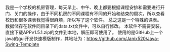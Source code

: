 我是一个学校的机房管理，每天早上、中午、晚上都要根据课程安排和需要进行开门、关门的操作，由于不同机房的不同课程有不同的开始和结束的周次，所以查看校历和很多课表我觉得很麻烦，所以写了这个软件。
总之这是一个特殊的课表。
数据储存在软件同目录下的data.txt文件中，可以自行修改。
本软件不需要安装，直接下载APPv1.5.1.zip的文件到本地，解压即可使用了。
使用的是GitHub上一个java的gui开发快速模版制作，其地址为：https://github.com/Janix520/Java-Swing-Template
